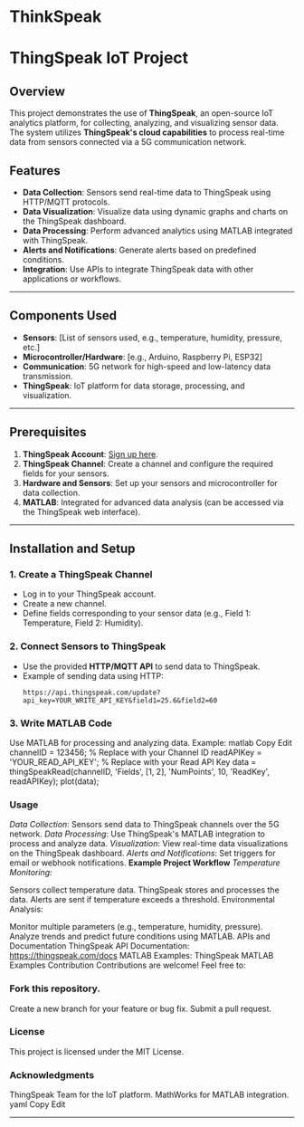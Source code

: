 # ThinkSpeak
# ThingSpeak IoT Project

## Overview
This project demonstrates the use of **ThingSpeak**, an open-source IoT analytics platform, for collecting, analyzing, and visualizing sensor data. The system utilizes **ThingSpeak's cloud capabilities** to process real-time data from sensors connected via a 5G communication network.

## Features
- **Data Collection**: Sensors send real-time data to ThingSpeak using HTTP/MQTT protocols.
- **Data Visualization**: Visualize data using dynamic graphs and charts on the ThingSpeak dashboard.
- **Data Processing**: Perform advanced analytics using MATLAB integrated with ThingSpeak.
- **Alerts and Notifications**: Generate alerts based on predefined conditions.
- **Integration**: Use APIs to integrate ThingSpeak data with other applications or workflows.

---

## Components Used
- **Sensors**: [List of sensors used, e.g., temperature, humidity, pressure, etc.]
- **Microcontroller/Hardware**: [e.g., Arduino, Raspberry Pi, ESP32]
- **Communication**: 5G network for high-speed and low-latency data transmission.
- **ThingSpeak**: IoT platform for data storage, processing, and visualization.

---

## Prerequisites
1. **ThingSpeak Account**: [Sign up here](https://thingspeak.com/).
2. **ThingSpeak Channel**: Create a channel and configure the required fields for your sensors.
3. **Hardware and Sensors**: Set up your sensors and microcontroller for data collection.
4. **MATLAB**: Integrated for advanced data analysis (can be accessed via the ThingSpeak web interface).

---

## Installation and Setup

### 1. Create a ThingSpeak Channel
- Log in to your ThingSpeak account.
- Create a new channel.
- Define fields corresponding to your sensor data (e.g., Field 1: Temperature, Field 2: Humidity).

### 2. Connect Sensors to ThingSpeak
- Use the provided **HTTP/MQTT API** to send data to ThingSpeak.
- Example of sending data using HTTP:
  ```http
  https://api.thingspeak.com/update?api_key=YOUR_WRITE_API_KEY&field1=25.6&field2=60
### 3. Write MATLAB Code
  Use MATLAB for processing and analyzing data. 
  Example:
    matlab
    Copy
    Edit
channelID = 123456; % Replace with your Channel ID
readAPIKey = 'YOUR_READ_API_KEY'; % Replace with your Read API Key
data = thingSpeakRead(channelID, 'Fields', [1, 2], 'NumPoints', 10, 'ReadKey', readAPIKey);
plot(data);

### Usage
*Data Collection*: Sensors send data to ThingSpeak channels over the 5G network.
*Data Processing*: Use ThingSpeak's MATLAB integration to process and analyze data.
*Visualization*: View real-time data visualizations on the ThingSpeak dashboard.
*Alerts and Notifications*: Set triggers for email or webhook notifications.
**Example Project Workflow**
*Temperature Monitoring:*

Sensors collect temperature data.
ThingSpeak stores and processes the data.
Alerts are sent if temperature exceeds a threshold.
Environmental Analysis:

Monitor multiple parameters (e.g., temperature, humidity, pressure).
Analyze trends and predict future conditions using MATLAB.
APIs and Documentation
ThingSpeak API Documentation: https://thingspeak.com/docs
MATLAB Examples: ThingSpeak MATLAB Examples
Contribution
Contributions are welcome! Feel free to:

### Fork this repository.
Create a new branch for your feature or bug fix.
Submit a pull request.
### License
This project is licensed under the MIT License.

### Acknowledgments
ThingSpeak Team for the IoT platform.
MathWorks for MATLAB integration.
yaml
Copy
Edit

---
